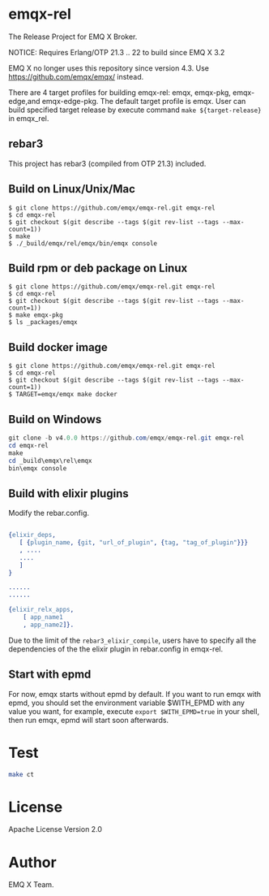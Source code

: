 # emqx-rel


The Release Project for EMQ X Broker.

NOTICE: Requires Erlang/OTP 21.3 .. 22 to build since EMQ X 3.2

EMQ X no longer uses this repository since version 4.3. Use https://github.com/emqx/emqx/ instead.


There are 4 target profiles for building emqx-rel: emqx, emqx-pkg, emqx-edge,and emqx-edge-pkg. The default target profile is emqx. User can build specified target release by execute command `make ${target-release}` in emqx_rel.

## rebar3

This project has rebar3 (compiled from OTP 21.3) included.

## Build on Linux/Unix/Mac

```shell
$ git clone https://github.com/emqx/emqx-rel.git emqx-rel
$ cd emqx-rel
$ git checkout $(git describe --tags $(git rev-list --tags --max-count=1))
$ make
$ ./_build/emqx/rel/emqx/bin/emqx console
```

## Build rpm or deb package on Linux
```shell
$ git clone https://github.com/emqx/emqx-rel.git emqx-rel
$ cd emqx-rel
$ git checkout $(git describe --tags $(git rev-list --tags --max-count=1))
$ make emqx-pkg
$ ls _packages/emqx
```

## Build docker image
```shell
$ git clone https://github.com/emqx/emqx-rel.git emqx-rel
$ cd emqx-rel
$ git checkout $(git describe --tags $(git rev-list --tags --max-count=1))
$ TARGET=emqx/emqx make docker
```

## Build on Windows

```powershell
git clone -b v4.0.0 https://github.com/emqx/emqx-rel.git emqx-rel
cd emqx-rel
make
cd _build\emqx\rel\emqx
bin\emqx console
```

## Build with elixir plugins

Modify the rebar.config.

```erlang

{elixir_deps,
   [ {plugin_name, {git, "url_of_plugin", {tag, "tag_of_plugin"}}}
   , ....
   ....
   ]
}

......
......

{elixir_relx_apps,
    [ app_name1
    , app_name2]}.

```

Due to the limit of the `rebar3_elixir_compile`, users have to specify all the
dependencies of the the elixir plugin in rebar.config in emqx-rel.

## Start with epmd

For now, emqx starts without epmd by default. If you want to run emqx with epmd,
you should set the environment variable $WITH_EPMD with any value you want, for example, execute `export $WITH_EPMD=true` in your shell, then run emqx, epmd will start soon afterwards.

# Test

```bash
make ct
```

# License

Apache License Version 2.0

# Author

EMQ X Team.
